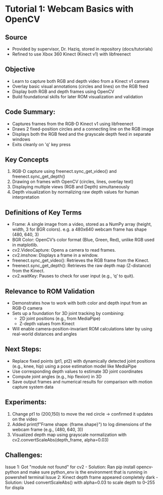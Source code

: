# Tutorial 1: Webcam Basics with OpenCV

## Source
- Provided by supervisor, Dr. Haziq, stored in repository (docs/tutorials)
- Refined to use Xbox 360 Kinect (Kinect v1) with libfreenect

## Objective
- Learn to capture both RGB and depth video from a Kinect v1 camera
- Overlay basic visual annotations (circles and lines) on the RGB feed
- Display both RGB and depth frames using OpenCV
- Build foundational skills for later ROM visualization and validation

## Code Summary:
- Captures frames from the RGB-D Kinect v1 using libfreenect
- Draws 2 fixed-position circles and a connecting line on the RGB image
- Displays both the RGB feed and the grayscale depth feed in separate windows
- Exits cleanly on 'q' key press

## Key Concepts
1. RGB-D capture using freenect.sync_get_video() and freenect.sync_get_depth()
2. Drawing on frames with OpenCV (circles, lines, overlay text)
3. Displaying multiple views (RGB and Depth) simultaneously
4. Depth visualization by normalizing raw depth values for human interpretation

## Definitions of Key Terms
- Frame: A single image from a video, stored as a NumPy array (height, width, 3 for BGR colors). e.g. a 480x640 webcam frame has shape (480, 640, 3) 
- BGR Color: OpenCV’s color format (Blue, Green, Red), unlike RGB used in matplotlib.
- cv2.VideoCapture: Opens a camera to read frames.
- cv2.imshow: Displays a frame in a window.
- freenect.sync_get_video(): Retrieves the RGB frame from the Kinect.
- freenect.sync_get_depth(): Retrieves the raw depth map (Z-distance) from the Kinect.
- cv2.waitKey: Pauses to check for user input (e.g., ‘q’ to quit).

## Relevance to ROM Validation
- Demonstrates how to work with both color and depth input from an RGB-D camera
- Sets up a foundation for 3D joint tracking by combining:
    - 2D joint positions (e.g., from MediaPipe)
    - Z-depth values from Kinect
- Will enable camera-position-invariant ROM calculations later by using real-world distances and angles

## Next Steps:
- Replace fixed points (pt1, pt2) with dynamically detected joint positions (e.g., knee, hip) using a pose estimation model like MediaPipe
- Use corresponding depth values to estimate 3D joint coordinates
- Compute joint angles (e.g., hip flexion) in 3D
- Save output frames and numerical results for comparison with motion capture system data

## Experiments:
1. Change pt1 to (200,150) to move the red circle -> confirmed it updates on the video
2. Added print(f"Frame shape: {frame.shape}") to log dimensions of the webcam frame (e.g., (480, 640, 3))
3. Visualized depth map using grayscale normalization with cv2.convertScaleAbs(depth_frame, alpha=0.03)

## Challenges:
Issue 1: Got "module not found" for cv2
    - Solution: Ran pip install opencv-python and make sure python_env is the environment that is running in powershell terminal
Issue 2: Kinect depth frame appeared completely dark
    - Solution: Used convertScaleAbs() with alpha=0.03 to scale depth to 0–255 for displa